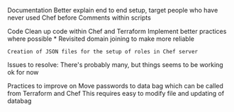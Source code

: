 Documentation
    Better explain end to end setup, target people who have never used Chef before
    Comments within scripts

Code
    Clean up code within Chef and Terraform
    Implement better practices where possible
    *   Revisited domain joining to make more reliable
    
    Creation of JSON files for the setup of roles in Chef server

Issues to resolve:
    There's probably many, but things seems to be working ok for now

Practices to improve on
    Move passwords to data bag which can be called from Terraform and Chef
    This requires easy to modify file and updating of databag

